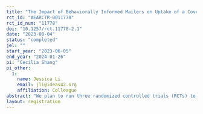 ```yaml
---
title: "The Impact of Behaviorally Informed Mailers on Uptake of a Cover Crop Cost-share Program"
rct_id: "AEARCTR-0011778"
rct_id_num: "11778"
doi: "10.1257/rct.11778-2.1"
date: "2023-08-04"
status: "completed"
jel: ""
start_year: "2023-06-05"
end_year: "2024-01-26"
pi: "Cecilia Shang"
pi_other:
  1:
    name: Jessica Li
    email: jli@ideas42.org
    affiliation: Colleague
abstract: "We plan to run three randomized controlled trials (RCTs) to help increase enrollment in a cover crop cost share program for soybean and corn farmers in the Midwest. In the first two tests, we will distribute informative mailers to eligible farmers, which will be sent from a large agricultural cooperative, which is a familiar and trusted source of information for its member farmers. We will test the impact of a behaviorally-informed mailer (letter in one test, postcard in another) on enrollment in the cost-share program, and will also test whether offering a lottery incentive impacts enrollment timing. In the third test, we will investigate whether a farmer-to-farmer referral email campaign impacts enrollment in the cover crop cost-share program. "
layout: registration
---
```


